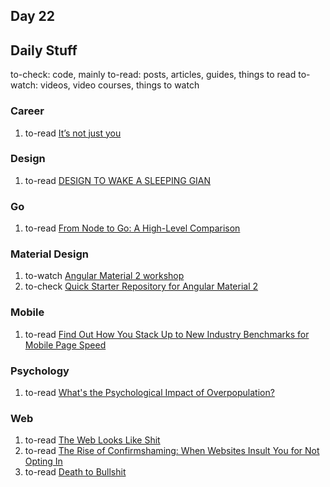 ## Day 22

## Daily Stuff

  to-check: code, mainly
  to-read: posts, articles, guides, things to read
  to-watch: videos, video courses, things to watch

### Career

  1. to-read [It’s not just you](https://medium.com/@pushbuttonchimp/its-not-just-you-a04f874602ae)

### Design

  1. to-read [DESIGN TO WAKE A SLEEPING GIAN](https://bigmedium.com/projects/about-verywell-thebalance.html)

### Go

  1. to-read [From Node to Go: A High-Level Comparison](https://tech.xogrp.com/from-node-to-go-a-high-level-comparison-56c8b717324a)

### Material Design

  1. to-watch [Angular Material 2 workshop](https://www.ng-conf.org/sessions/angular-material-2-workshop/)
  1. to-check [Quick Starter Repository for Angular Material 2](https://github.com/EladBezalel/material2-start)

### Mobile

  1. to-read [Find Out How You Stack Up to New Industry Benchmarks for Mobile Page Speed](https://www.thinkwithgoogle.com/articles/mobile-page-speed-new-industry-benchmarks.html)

### Psychology

  1. to-read [What's the Psychological Impact of Overpopulation?](http://bigthink.com/scotty-hendricks/why-overpopulation-is-more-than-just-a-material-problem)

### Web

  1. to-read [The Web Looks Like Shit](https://theoutline.com/post/1165/the-web-looks-like-shit)
  1. to-read [The Rise of Confirmshaming: When Websites Insult You for Not Opting In](https://motherboard.vice.com/en_us/article/confirmshaming)
  1. to-read [Death to Bullshit](http://deathtobullshit.com/)
